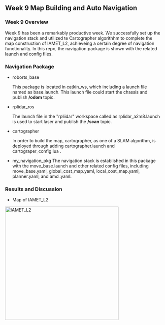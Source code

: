 ## Week 9 Map Building and Auto Navigation
### Week 9 Overview
Week 9 has been a remarkably productive week. We successfully set up the navigation stack and utilized te Cartographer algorithhm to complete the map construction of IAMET_L2, achieveing a certain degree of navigation functionality.
In this repo, the navigation package is shown with the related launch and config files.
### Navigation Package
- roborts_base
  
   This package is located in catkin_ws, which including a launch file named as base.launch. This launch file could start the chassis and publish **/odom** topic.
- rplidar_ros

  The launch file in the "rpliidar" workspace called as rplidar_a2m8.launch is used to start laser and publish the **/scan** topic.
- cartographer

  In order to build the map, cartographer, as one of a SLAM algorithm, is deployed through adding cartographer.launch  and cartograper_config.lua . 
- my_navigation_pkg
  The navigation stack is established in this package with the  move_base.launch and other related config files, including move_base.yaml, global_cost_map.yaml, local_cost_map.yaml, planner.yaml, and amcl.yaml.
### Results and Discussion
- Map of IAMET_L2

<img width="368" alt="IAMET_L2" src="https://github.com/user-attachments/assets/3e547688-7fc5-4ac4-8087-740828c8a877">


